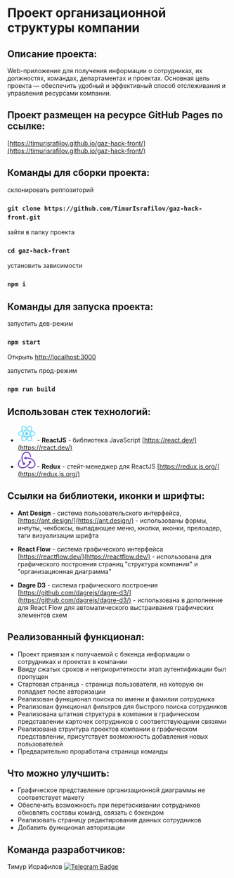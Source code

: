# Проект организационной структуры компании

## Описание проекта:

Web-приложение для получения информации о сотрудниках, их должностях, командах, департаментах и проектах. Основная цель проекта — обеспечить удобный и эффективный способ отслеживания и управления ресурсами компании.

## Проект размещен на ресурсе GitHub Pages по ссылке:

[https://timurisrafilov.github.io/gaz-hack-front/](https://timurisrafilov.github.io/gaz-hack-front/)

## Команды для сборки проекта:

склонировать реппозиторий
###  `git clone https://github.com/TimurIsrafilov/gaz-hack-front.git`

зайти в папку проекта
###  `cd gaz-hack-front`

установить зависимости
###  `npm i`

## Команды для запуска проекта:

запустить дев-режим
### `npm start`
Открыть [http://localhost:3000](http://localhost:3000)

запустить прод-режим
### `npm run build`

## Использован стек технологий:

- <img src="https://github.com/devicons/devicon/blob/master/icons/react/react-original.svg" title="reactjs" alt="reactjs" width="40" height="40"/> - **ReactJS** - библиотека JavaScript [https://react.dev/](https://react.dev/)
- <img src="https://github.com/devicons/devicon/blob/master/icons/redux/redux-original.svg" title="redux" alt="redux" width="40" height="40"/> - **Redux** - стейт-менеджер для ReactJS [https://redux.js.org/](https://redux.js.org/)

## Ссылки на библиотеки, иконки и шрифты:

- **Ant Design** - система пользовательского интерфейса,  [https://ant.design/](https://ant.design/) - использованы формы, инпуты, чекбоксы, выпадающее меню, кнопки, иконки, прелоадер, таги визуализации шрифта

- **React Flow** - система графического интерфейса [https://reactflow.dev/](https://reactflow.dev/) - использована для графического построения страниц "структура компании" и "организационная диаграмма"

- **Dagre D3** - система графического построения [https://github.com/dagrejs/dagre-d3/](https://github.com/dagrejs/dagre-d3/) - использована в дополнение для React Flow для автоматического выстраивания графических элементов схем

## Реализованный функционал:
- Проект привязан к получаемой с бэкенда информации о сотрудниках и проектах в компании
- Ввиду сжатых сроков и неприоритетности этап аутентификации был пропущен
- Стартовая страница - страница пользователя, на которую он попадает после авторизации
- Реализован функционал поиска по имени и фамилии сотрудника
- Реализован функционал фильтров для быстрого поиска сотрудников
- Реализована штатная структура в компании в графическом представлении карточек сотрудников с соответствующими связями
- Реализована структура проектов компании в графическом представлении, присутствует возможность добавления новых пользователей
- Предварительно проработана страница команды

## Что можно улучшить:
- Графическое представление организационной диаграммы не соответствует макету
- Обеспечить возможность при перетаскивании сотрудников обновлять составы команд, связать с бэкендом
- Реализовать страницу редактирования данных сотрудников
- Добавить функционал авторизации

## Команда разработчиков:

Тимур Исрафилов
[![Telegram Badge](https://img.shields.io/badge/-timurisrafilov-blue?style=flat&logo=Telegram&logoColor=white)](https://t.me/timooooon11)


